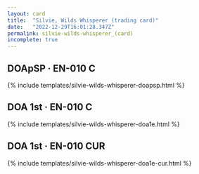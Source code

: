 ```yaml
---
layout: card
title:  "Silvie, Wilds Whisperer (trading card)"
date:   "2022-12-29T16:01:28.347Z"
permalink: silvie-wilds-whisperer_(card)
incomplete: true
---
```


## DOApSP &middot; EN-010 C

{% include templates/silvie-wilds-whisperer-doapsp.html %}


## DOA 1st &middot; EN-010 C

{% include templates/silvie-wilds-whisperer-doa1e.html %}


## DOA 1st &middot; EN-010 CUR

{% include templates/silvie-wilds-whisperer-doa1e-cur.html %}
